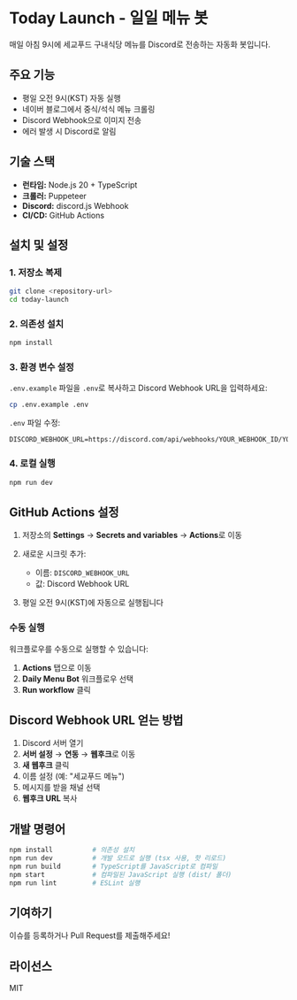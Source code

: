 # Today Launch - 일일 메뉴 봇

매일 아침 9시에 세교푸드 구내식당 메뉴를 Discord로 전송하는 자동화 봇입니다.

## 주요 기능

- 평일 오전 9시(KST) 자동 실행
- 네이버 블로그에서 중식/석식 메뉴 크롤링
- Discord Webhook으로 이미지 전송
- 에러 발생 시 Discord로 알림

## 기술 스택

- **런타임:** Node.js 20 + TypeScript
- **크롤러:** Puppeteer
- **Discord:** discord.js Webhook
- **CI/CD:** GitHub Actions

## 설치 및 설정

### 1. 저장소 복제

```bash
git clone <repository-url>
cd today-launch
```

### 2. 의존성 설치

```bash
npm install
```

### 3. 환경 변수 설정

`.env.example` 파일을 `.env`로 복사하고 Discord Webhook URL을 입력하세요:

```bash
cp .env.example .env
```

`.env` 파일 수정:

```
DISCORD_WEBHOOK_URL=https://discord.com/api/webhooks/YOUR_WEBHOOK_ID/YOUR_WEBHOOK_TOKEN
```

### 4. 로컬 실행

```bash
npm run dev
```

## GitHub Actions 설정

1. 저장소의 **Settings** → **Secrets and variables** → **Actions**로 이동
2. 새로운 시크릿 추가:
   - 이름: `DISCORD_WEBHOOK_URL`
   - 값: Discord Webhook URL

3. 평일 오전 9시(KST)에 자동으로 실행됩니다

### 수동 실행

워크플로우를 수동으로 실행할 수 있습니다:

1. **Actions** 탭으로 이동
2. **Daily Menu Bot** 워크플로우 선택
3. **Run workflow** 클릭

## Discord Webhook URL 얻는 방법

1. Discord 서버 열기
2. **서버 설정** → **연동** → **웹후크**로 이동
3. **새 웹후크** 클릭
4. 이름 설정 (예: "세교푸드 메뉴")
5. 메시지를 받을 채널 선택
6. **웹후크 URL** 복사

## 개발 명령어

```bash
npm install          # 의존성 설치
npm run dev          # 개발 모드로 실행 (tsx 사용, 핫 리로드)
npm run build        # TypeScript를 JavaScript로 컴파일
npm start            # 컴파일된 JavaScript 실행 (dist/ 폴더)
npm run lint         # ESLint 실행
```

## 기여하기

이슈를 등록하거나 Pull Request를 제출해주세요!

## 라이선스

MIT
